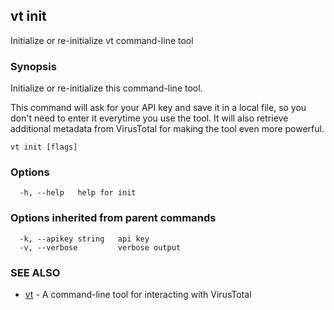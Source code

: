## vt init

Initialize or re-initialize vt command-line tool

### Synopsis

Initialize or re-initialize this command-line tool.

This command will ask for your API key and save it in a local file, so you don't
need to enter it everytime you use the tool. It will also retrieve additional
metadata from VirusTotal for making the tool even more powerful.

```
vt init [flags]
```

### Options

```
  -h, --help   help for init
```

### Options inherited from parent commands

```
  -k, --apikey string   api key
  -v, --verbose         verbose output
```

### SEE ALSO

* [vt](vt.md)	 - A command-line tool for interacting with VirusTotal

